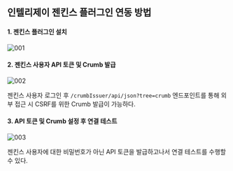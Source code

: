 ## 인텔리제이 젠킨스 플러그인 연동 방법

#### 1. 젠킨스 플러그인 설치
![001](https://user-images.githubusercontent.com/17937604/219660379-3e5eafbd-5cf9-488a-8111-d7d55950bba7.png)

#### 2. 젠킨스 사용자 API 토큰 및 Crumb 발급
![002](https://user-images.githubusercontent.com/17937604/219660768-c7c36c09-3f55-4806-90d0-7c55a0f2824e.png)

젠킨스 사용자 로그인 후 `/crumbIssuer/api/json?tree=crumb` 엔드포인트를 통해 외부 접근 시 CSRF를 위한 Crumb 발급이 가능하다.

#### 3. API 토큰 및 Crumb 설정 후 연결 테스트
![003](https://user-images.githubusercontent.com/17937604/219660398-b631a848-115f-44f5-a209-969737bb5252.png)

젠킨스 사용자에 대한 비밀번호가 아닌 API 토큰을 발급하고나서 연결 테스트를 수행할 수 있다.
